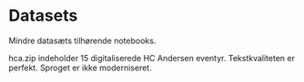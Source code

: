 # Datasets
Mindre datasæts tilhørende notebooks.

hca.zip indeholder 15 digitaliserede HC Andersen eventyr. Tekstkvaliteten er perfekt. Sproget er ikke moderniseret.  
